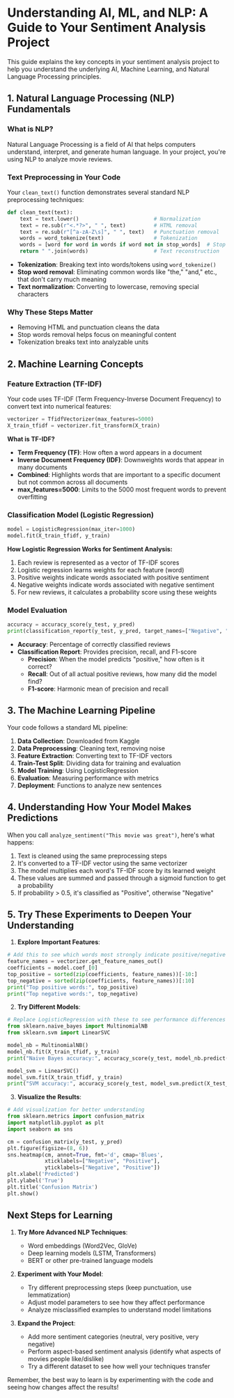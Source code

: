 # Understanding AI, ML, and NLP: A Guide to Your Sentiment Analysis Project

This guide explains the key concepts in your sentiment analysis project to help you understand the underlying AI, Machine Learning, and Natural Language Processing principles.

## 1. Natural Language Processing (NLP) Fundamentals

### What is NLP?
Natural Language Processing is a field of AI that helps computers understand, interpret, and generate human language. In your project, you're using NLP to analyze movie reviews.

### Text Preprocessing in Your Code
Your `clean_text()` function demonstrates several standard NLP preprocessing techniques:

```python
def clean_text(text):
    text = text.lower()                        # Normalization
    text = re.sub(r"<.*?>", " ", text)         # HTML removal
    text = re.sub(r"[^a-zA-Z\s]", " ", text)   # Punctuation removal
    words = word_tokenize(text)                # Tokenization
    words = [word for word in words if word not in stop_words]  # Stop word removal
    return " ".join(words)                     # Text reconstruction
```

- **Tokenization**: Breaking text into words/tokens using `word_tokenize()`
- **Stop word removal**: Eliminating common words like "the," "and," etc., that don't carry much meaning
- **Text normalization**: Converting to lowercase, removing special characters

### Why These Steps Matter
- Removing HTML and punctuation cleans the data
- Stop words removal helps focus on meaningful content
- Tokenization breaks text into analyzable units

## 2. Machine Learning Concepts

### Feature Extraction (TF-IDF)
Your code uses TF-IDF (Term Frequency-Inverse Document Frequency) to convert text into numerical features:

```python
vectorizer = TfidfVectorizer(max_features=5000)
X_train_tfidf = vectorizer.fit_transform(X_train)
```

**What is TF-IDF?**
- **Term Frequency (TF)**: How often a word appears in a document
- **Inverse Document Frequency (IDF)**: Downweights words that appear in many documents
- **Combined**: Highlights words that are important to a specific document but not common across all documents
- **max_features=5000**: Limits to the 5000 most frequent words to prevent overfitting

### Classification Model (Logistic Regression)

```python
model = LogisticRegression(max_iter=1000)
model.fit(X_train_tfidf, y_train)
```

**How Logistic Regression Works for Sentiment Analysis:**
1. Each review is represented as a vector of TF-IDF scores
2. Logistic regression learns weights for each feature (word)
3. Positive weights indicate words associated with positive sentiment
4. Negative weights indicate words associated with negative sentiment
5. For new reviews, it calculates a probability score using these weights

### Model Evaluation

```python
accuracy = accuracy_score(y_test, y_pred)
print(classification_report(y_test, y_pred, target_names=["Negative", "Positive"]))
```

- **Accuracy**: Percentage of correctly classified reviews
- **Classification Report**: Provides precision, recall, and F1-score
  - **Precision**: When the model predicts "positive," how often is it correct?
  - **Recall**: Out of all actual positive reviews, how many did the model find?
  - **F1-score**: Harmonic mean of precision and recall

## 3. The Machine Learning Pipeline

Your code follows a standard ML pipeline:

1. **Data Collection**: Downloaded from Kaggle
2. **Data Preprocessing**: Cleaning text, removing noise
3. **Feature Extraction**: Converting text to TF-IDF vectors
4. **Train-Test Split**: Dividing data for training and evaluation
5. **Model Training**: Using LogisticRegression
6. **Evaluation**: Measuring performance with metrics
7. **Deployment**: Functions to analyze new sentences

## 4. Understanding How Your Model Makes Predictions

When you call `analyze_sentiment("This movie was great")`, here's what happens:

1. Text is cleaned using the same preprocessing steps
2. It's converted to a TF-IDF vector using the same vectorizer
3. The model multiplies each word's TF-IDF score by its learned weight
4. These values are summed and passed through a sigmoid function to get a probability
5. If probability > 0.5, it's classified as "Positive", otherwise "Negative"

## 5. Try These Experiments to Deepen Your Understanding

1. **Explore Important Features**:
```python
# Add this to see which words most strongly indicate positive/negative sentiment
feature_names = vectorizer.get_feature_names_out()
coefficients = model.coef_[0]
top_positive = sorted(zip(coefficients, feature_names))[-10:]
top_negative = sorted(zip(coefficients, feature_names))[:10]
print("Top positive words:", top_positive)
print("Top negative words:", top_negative)
```

2. **Try Different Models**:
```python
# Replace LogisticRegression with these to see performance differences
from sklearn.naive_bayes import MultinomialNB
from sklearn.svm import LinearSVC

model_nb = MultinomialNB()
model_nb.fit(X_train_tfidf, y_train)
print("Naive Bayes accuracy:", accuracy_score(y_test, model_nb.predict(X_test_tfidf)))

model_svm = LinearSVC()
model_svm.fit(X_train_tfidf, y_train)
print("SVM accuracy:", accuracy_score(y_test, model_svm.predict(X_test_tfidf)))
```

3. **Visualize the Results**:
```python
# Add visualization for better understanding
from sklearn.metrics import confusion_matrix
import matplotlib.pyplot as plt
import seaborn as sns

cm = confusion_matrix(y_test, y_pred)
plt.figure(figsize=(8, 6))
sns.heatmap(cm, annot=True, fmt='d', cmap='Blues', 
            xticklabels=["Negative", "Positive"], 
            yticklabels=["Negative", "Positive"])
plt.xlabel('Predicted')
plt.ylabel('True')
plt.title('Confusion Matrix')
plt.show()
```

## Next Steps for Learning

1. **Try More Advanced NLP Techniques**:
   - Word embeddings (Word2Vec, GloVe)
   - Deep learning models (LSTM, Transformers)
   - BERT or other pre-trained language models

2. **Experiment with Your Model**:
   - Try different preprocessing steps (keep punctuation, use lemmatization)
   - Adjust model parameters to see how they affect performance
   - Analyze misclassified examples to understand model limitations

3. **Expand the Project**:
   - Add more sentiment categories (neutral, very positive, very negative)
   - Perform aspect-based sentiment analysis (identify what aspects of movies people like/dislike)
   - Try a different dataset to see how well your techniques transfer

Remember, the best way to learn is by experimenting with the code and seeing how changes affect the results!

